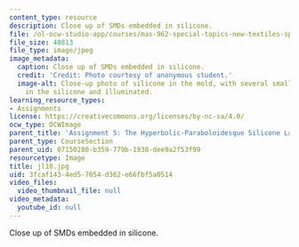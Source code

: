 ```yaml
---
content_type: resource
description: Close up of SMDs embedded in silicone.
file: /ol-ocw-studio-app/courses/mas-962-special-topics-new-textiles-spring-2010/3fcaf1434ed57054d362e66fbf5a0514_jl10.jpg
file_size: 48813
file_type: image/jpeg
image_metadata:
  caption: Close up of SMDs embedded in silicone.
  credit: 'Credit: Photo courtesy of anonymous student.'
  image-alt: Close-up photo of silicone in the mold, with several small lights embedded
    in the silicone and illuminated.
learning_resource_types:
- Assignments
license: https://creativecommons.org/licenses/by-nc-sa/4.0/
ocw_type: OCWImage
parent_title: 'Assignment 5: The Hyperbolic-Paraboloidesque Silicone Lamp'
parent_type: CourseSection
parent_uid: 07150280-b359-779b-1938-dee9a2f53f99
resourcetype: Image
title: jl10.jpg
uid: 3fcaf143-4ed5-7054-d362-e66fbf5a0514
video_files:
  video_thumbnail_file: null
video_metadata:
  youtube_id: null
---
```

Close up of SMDs embedded in silicone.